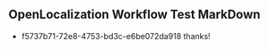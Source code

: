## OpenLocalization Workflow Test MarkDown
* f5737b71-72e8-4753-bd3c-e6be072da918 thanks!

<!--HONumber=Jul16_HO2-->


